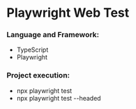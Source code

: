 # Playwright Web Test

### Language and Framework:
* TypeScript
* Playwright

### Project execution:
* npx playwright test 
* npx playwright test --headed